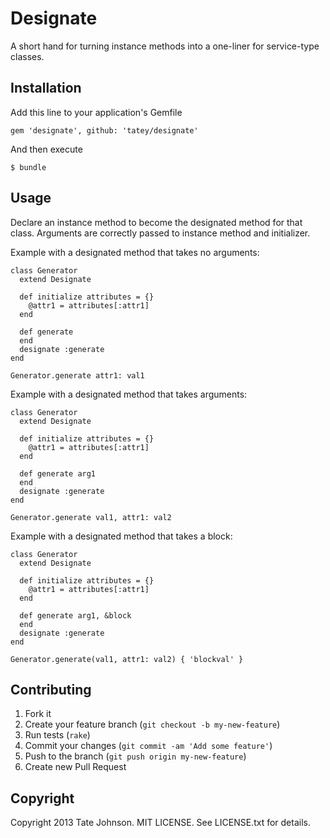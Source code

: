 # Designate

A short hand for turning instance methods into a one-liner for service-type
classes.

## Installation

Add this line to your application's Gemfile

    gem 'designate', github: 'tatey/designate'

And then execute

    $ bundle

## Usage

Declare an instance method to become the designated method for
that class. Arguments are correctly passed to instance method
and initializer.

Example with a designated method that takes no arguments:

    class Generator
      extend Designate

      def initialize attributes = {}
        @attr1 = attributes[:attr1]
      end

      def generate
      end
      designate :generate
    end

    Generator.generate attr1: val1

Example with a designated method that takes arguments:

    class Generator
      extend Designate

      def initialize attributes = {}
        @attr1 = attributes[:attr1]
      end

      def generate arg1
      end
      designate :generate
    end

    Generator.generate val1, attr1: val2

Example with a designated method that takes a block:

    class Generator
      extend Designate

      def initialize attributes = {}
        @attr1 = attributes[:attr1]
      end

      def generate arg1, &block
      end
      designate :generate
    end

    Generator.generate(val1, attr1: val2) { 'blockval' }

## Contributing

1. Fork it
2. Create your feature branch (`git checkout -b my-new-feature`)
3. Run tests (`rake`)
4. Commit your changes (`git commit -am 'Add some feature'`)
5. Push to the branch (`git push origin my-new-feature`)
6. Create new Pull Request

## Copyright

Copyright 2013 Tate Johnson. MIT LICENSE. See LICENSE.txt for details.
